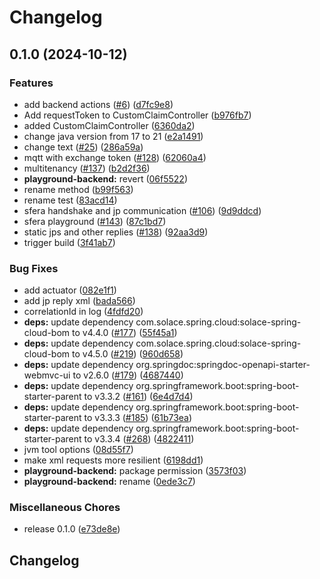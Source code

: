 # Changelog

## 0.1.0 (2024-10-12)


### Features

* add backend actions ([#6](https://github.com/laursisask/repo-15/issues/6)) ([d7fc9e8](https://github.com/laursisask/repo-15/commit/d7fc9e883baddcaf343d658309457eca7137fe94))
* Add requestToken to CustomClaimController ([b976fb7](https://github.com/laursisask/repo-15/commit/b976fb7562afc7ebc7ff88167bcec21dc0bc0a58))
* added CustomClaimController ([6360da2](https://github.com/laursisask/repo-15/commit/6360da2b918a711ba9d65320e8e0c18e7b421a14))
* change java version from 17 to 21 ([e2a1491](https://github.com/laursisask/repo-15/commit/e2a1491fb39722f27135616b1d1b823ee5370aa3))
* change text ([#25](https://github.com/laursisask/repo-15/issues/25)) ([286a59a](https://github.com/laursisask/repo-15/commit/286a59a5c1165af8e2de2d2d70664636b3c19ab5))
* mqtt with exchange token ([#128](https://github.com/laursisask/repo-15/issues/128)) ([62060a4](https://github.com/laursisask/repo-15/commit/62060a4cc10d84151306596cd8aceda742589cf4))
* multitenancy ([#137](https://github.com/laursisask/repo-15/issues/137)) ([b2d2f36](https://github.com/laursisask/repo-15/commit/b2d2f36239590fbe811d4b7ad232727a6c76bee2))
* **playground-backend:** revert ([06f5522](https://github.com/laursisask/repo-15/commit/06f552298a969ac1bca4c03cc810d7db08740e3f))
* rename method ([b99f563](https://github.com/laursisask/repo-15/commit/b99f5636ebbac3840e25e48944fa61b1bcf6c9a9))
* rename test ([83acd14](https://github.com/laursisask/repo-15/commit/83acd1469cf86f4b1ac99994bdba8dcdc8232fa2))
* sfera handshake and jp communication ([#106](https://github.com/laursisask/repo-15/issues/106)) ([9d9ddcd](https://github.com/laursisask/repo-15/commit/9d9ddcd40c0e259ecfb267a1bab5c3451615a159))
* sfera playground ([#143](https://github.com/laursisask/repo-15/issues/143)) ([87c1bd7](https://github.com/laursisask/repo-15/commit/87c1bd732cbee08c74eaa6c27f4c380d28170e6a))
* static jps and other replies ([#138](https://github.com/laursisask/repo-15/issues/138)) ([92aa3d9](https://github.com/laursisask/repo-15/commit/92aa3d99f0e5485594fb172ae35a7e2ed7938937))
* trigger build ([3f41ab7](https://github.com/laursisask/repo-15/commit/3f41ab714bfedffedadaffaaf8a8905176424c6d))


### Bug Fixes

* add actuator ([082e1f1](https://github.com/laursisask/repo-15/commit/082e1f1b51bf836d5594ec9b36b29d6a3a0324dc))
* add jp reply xml ([bada566](https://github.com/laursisask/repo-15/commit/bada566d78c855a1c0be9cac95ee3130ac2d109d))
* correlationId in log ([4fdfd20](https://github.com/laursisask/repo-15/commit/4fdfd2022ff8a03219441493266c42fe95ce50e1))
* **deps:** update dependency com.solace.spring.cloud:solace-spring-cloud-bom to v4.4.0 ([#177](https://github.com/laursisask/repo-15/issues/177)) ([55f45a1](https://github.com/laursisask/repo-15/commit/55f45a18f99389ca6015c1c2e7db794594c747b7))
* **deps:** update dependency com.solace.spring.cloud:solace-spring-cloud-bom to v4.5.0 ([#219](https://github.com/laursisask/repo-15/issues/219)) ([960d658](https://github.com/laursisask/repo-15/commit/960d658269d44309000b7ce631465fe8cdcfb2e3))
* **deps:** update dependency org.springdoc:springdoc-openapi-starter-webmvc-ui to v2.6.0 ([#179](https://github.com/laursisask/repo-15/issues/179)) ([4687440](https://github.com/laursisask/repo-15/commit/46874403bd54b701ebd9633c5cde3693669a35b2))
* **deps:** update dependency org.springframework.boot:spring-boot-starter-parent to v3.3.2 ([#161](https://github.com/laursisask/repo-15/issues/161)) ([6e4d7d4](https://github.com/laursisask/repo-15/commit/6e4d7d44b9a795f08a8582647a3e21abb603a43a))
* **deps:** update dependency org.springframework.boot:spring-boot-starter-parent to v3.3.3 ([#185](https://github.com/laursisask/repo-15/issues/185)) ([61b73ea](https://github.com/laursisask/repo-15/commit/61b73ea081a4d5b310e90e046820471434189843))
* **deps:** update dependency org.springframework.boot:spring-boot-starter-parent to v3.3.4 ([#268](https://github.com/laursisask/repo-15/issues/268)) ([4822411](https://github.com/laursisask/repo-15/commit/482241110e56b2f55fd45115609b3619405ce02b))
* jvm tool options ([08d55f7](https://github.com/laursisask/repo-15/commit/08d55f7e9fb25b1a3440ddb500c0e7531d3aa40c))
* make xml requests more resilient ([6198dd1](https://github.com/laursisask/repo-15/commit/6198dd17de1b320d2254afba7925f10c53f4ffb9))
* **playground-backend:** package permission ([3573f03](https://github.com/laursisask/repo-15/commit/3573f03f9400adae9a9279a43dafe2121d9e5a12))
* **playground-backend:** rename ([0ede3c7](https://github.com/laursisask/repo-15/commit/0ede3c762789a6c1a9256524057e59602e2034e3))


### Miscellaneous Chores

* release 0.1.0 ([e73de8e](https://github.com/laursisask/repo-15/commit/e73de8ed6c8f44c533afcc709c822d14f554c065))

## Changelog
